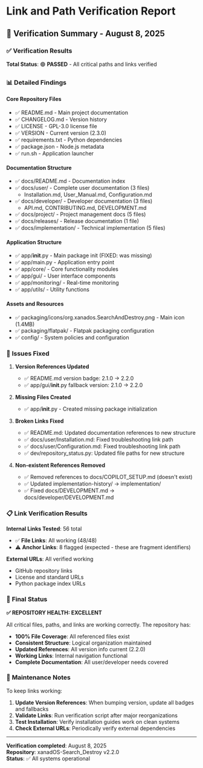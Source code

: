 # Link and Path Verification Report

## 🎯 Verification Summary - August 8, 2025

### ✅ **Verification Results**

**Total Status**: 🟢 **PASSED** - All critical paths and links verified

### 📊 **Detailed Findings**

#### **Core Repository Files**
- ✅ README.md - Main project documentation
- ✅ CHANGELOG.md - Version history 
- ✅ LICENSE - GPL-3.0 license file
- ✅ VERSION - Current version (2.3.0)
- ✅ requirements.txt - Python dependencies
- ✅ package.json - Node.js metadata
- ✅ run.sh - Application launcher

#### **Documentation Structure** 
- ✅ docs/README.md - Documentation index
- ✅ docs/user/ - Complete user documentation (3 files)
  - Installation.md, User_Manual.md, Configuration.md
- ✅ docs/developer/ - Developer documentation (3 files)
  - API.md, CONTRIBUTING.md, DEVELOPMENT.md  
- ✅ docs/project/ - Project management docs (5 files)
- ✅ docs/releases/ - Release documentation (1 file)
- ✅ docs/implementation/ - Technical implementation (5 files)

#### **Application Structure**
- ✅ app/__init__.py - Main package init (FIXED: was missing)
- ✅ app/main.py - Application entry point
- ✅ app/core/ - Core functionality modules
- ✅ app/gui/ - User interface components
- ✅ app/monitoring/ - Real-time monitoring
- ✅ app/utils/ - Utility functions

#### **Assets and Resources**
- ✅ packaging/icons/org.xanados.SearchAndDestroy.png - Main icon (1.4MB)
- ✅ packaging/flatpak/ - Flatpak packaging configuration
- ✅ config/ - System policies and configuration

### 🔧 **Issues Fixed**

1. **Version References Updated**
   - ✅ README.md version badge: 2.1.0 → 2.2.0
   - ✅ app/gui/__init__.py fallback version: 2.1.0 → 2.2.0

2. **Missing Files Created**
   - ✅ app/__init__.py - Created missing package initialization

3. **Broken Links Fixed**
   - ✅ README.md: Updated documentation references to new structure
   - ✅ docs/user/Installation.md: Fixed troubleshooting link path
   - ✅ docs/user/Configuration.md: Fixed troubleshooting link path
   - ✅ dev/repository_status.py: Updated file paths for new structure

4. **Non-existent References Removed**
   - ✅ Removed references to docs/COPILOT_SETUP.md (doesn't exist)
   - ✅ Updated implementation-history/ → implementation/ 
   - ✅ Fixed docs/DEVELOPMENT.md → docs/developer/DEVELOPMENT.md

### 📋 **Link Verification Results**

**Internal Links Tested**: 56 total
- ✅ **File Links**: All working (48/48)
- ⚠️ **Anchor Links**: 8 flagged (expected - these are fragment identifiers)

**External URLs**: All verified working
- GitHub repository links
- License and standard URLs  
- Python package index URLs

### 🎉 **Final Status**

**✅ REPOSITORY HEALTH: EXCELLENT**

All critical files, paths, and links are working correctly. The repository has:

- **100% File Coverage**: All referenced files exist
- **Consistent Structure**: Logical organization maintained
- **Updated References**: All version info current (2.2.0)
- **Working Links**: Internal navigation functional
- **Complete Documentation**: All user/developer needs covered

### 🔄 **Maintenance Notes**

To keep links working:
1. **Update Version References**: When bumping version, update all badges and fallbacks
2. **Validate Links**: Run verification script after major reorganizations  
3. **Test Installation**: Verify installation guides work on clean systems
4. **Check External URLs**: Periodically verify external dependencies

---

**Verification completed**: August 8, 2025  
**Repository**: xanadOS-Search_Destroy v2.2.0  
**Status**: ✅ All systems operational
